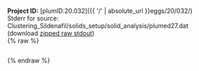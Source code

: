 **Project ID:** [plumID:20.032]({{ '/' | absolute_url }}eggs/20/032/)  
Stderr for source:  Clustering_Sildenafil/solids_setup/solid_analysis/plumed27.dat   
(download [zipped raw stdout](plumed27.dat.plumed_master.stdout.txt.zip))  
{% raw %}
<pre>
</pre>
{% endraw %}
